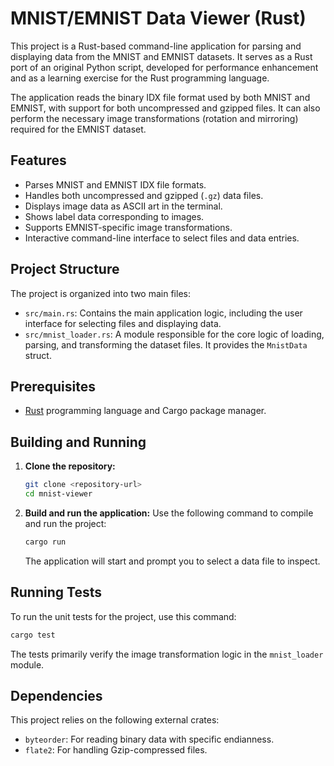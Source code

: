 # MNIST/EMNIST Data Viewer (Rust)

This project is a Rust-based command-line application for parsing and displaying data from the MNIST and EMNIST datasets. It serves as a Rust port of an original Python script, developed for performance enhancement and as a learning exercise for the Rust programming language.

The application reads the binary IDX file format used by both MNIST and EMNIST, with support for both uncompressed and gzipped files. It can also perform the necessary image transformations (rotation and mirroring) required for the EMNIST dataset.

## Features

- Parses MNIST and EMNIST IDX file formats.
- Handles both uncompressed and gzipped (`.gz`) data files.
- Displays image data as ASCII art in the terminal.
- Shows label data corresponding to images.
- Supports EMNIST-specific image transformations.
- Interactive command-line interface to select files and data entries.

## Project Structure

The project is organized into two main files:

- `src/main.rs`: Contains the main application logic, including the user interface for selecting files and displaying data.
- `src/mnist_loader.rs`: A module responsible for the core logic of loading, parsing, and transforming the dataset files. It provides the `MnistData` struct.

## Prerequisites

- [Rust](https://www.rust-lang.org/tools/install) programming language and Cargo package manager.

## Building and Running

1.  **Clone the repository:**
    ```sh
    git clone <repository-url>
    cd mnist-viewer
    ```

2.  **Build and run the application:**
    Use the following command to compile and run the project:
    ```sh
    cargo run
    ```
    The application will start and prompt you to select a data file to inspect.

## Running Tests

To run the unit tests for the project, use this command:
```sh
cargo test
```
The tests primarily verify the image transformation logic in the `mnist_loader` module.

## Dependencies

This project relies on the following external crates:

- `byteorder`: For reading binary data with specific endianness.
- `flate2`: For handling Gzip-compressed files.
